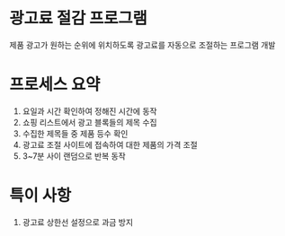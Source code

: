 # 광고료 절감 프로그램
제품 광고가 원하는 순위에 위치하도록 광고료를 자동으로 조절하는 프로그램 개발

# 프로세스 요약
1. 요일과 시간 확인하여 정해진 시간에 동작
2. 쇼핑 리스트에서 광고 블록들의 제목 수집
3. 수집한 제목들 중 제품 등수 확인
4. 광고료 조절 사이트에 접속하여 대한 제품의 가격 조절
5. 3~7분 사이 랜덤으로 반복 동작

# 특이 사항
1. 광고료 상한선 설정으로 과금 방지
